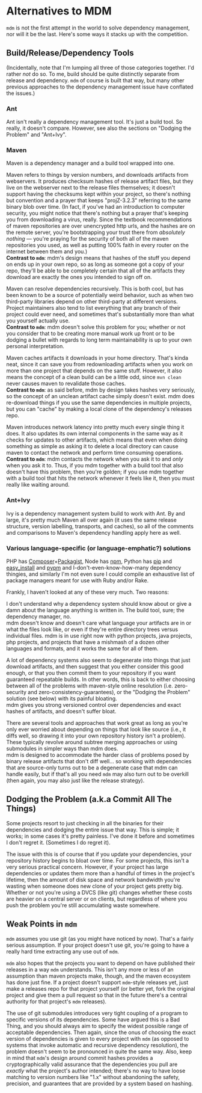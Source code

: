Alternatives to MDM
===================

```mdm``` is not the first attempt in the world to solve dependency management, nor will it be the last.
Here's some ways it stacks up with the competition.



Build/Release/Dependency Tools
------------------------------

(Incidentally, note that I'm lumping all three of those categories together.  I'd rather *not* do so.  To me, build should be quite distinctly separate from release and dependency.
```mdm``` of course is built that way, but many other previous approaches to the dependency management issue have conflated the issues.)


### Ant

Ant isn't really a dependency management tool.  It's just a build tool.  So really, it doesn't compare.  However, see also the sections on "Dodging the Problem" and "Ant+Ivy".


### Maven

Maven is a dependency manager and a build tool wrapped into one.

Maven refers to things by version numbers, and downloads artifacts from webservers.
It produces checksum hashes of release artifact files, but they live on the webserver next to the release files themselves; it doesn't support having the checksums kept within your project,
so there's nothing but convention and a prayer that keeps "projZ-3.2.3" referring to the same binary blob over time.
(In fact, if you've had an introduction to computer security, you might notice that there's nothing but a prayer that's keeping you from downloading a virus, really.
Since the textbook recommendations of maven repositories are over unencrypted http urls, and the hashes are on the remote server, you're bootstrapping your trust there from *absolutely nothing* &mdash; you're praying for the security of both all of the maven repositories you used, as well as putting 100% faith in every router on the internet between them and you.)  
**Contrast to ```mdm```**:
mdm's design means that hashes of the stuff you depend on ends up in your own repo, so as long as someone got a copy of your repo, they'll be able to be completely certain that all of the artifacts they download are exactly the ones you intended to sign off on.

Maven can resolve dependencies recursively.
This is both cool, but has been known to be a source of potentially weird behavior, such as when two third-party libraries depend on other third-party at different versions.
Project maintainers also tend to list everything that any branch of their project could ever need, and sometimes that's substantially more than what you yourself actually use.  
**Contrast to ```mdm```**:
mdm doesn't solve this problem for you; whether or not you consider that to be creating more manual work up front or to be dodging a bullet with regards to long term maintainability is up to your own personal interpretation.

Maven caches artifacts it downloads in your home directory.
That's kinda neat, since it can save you from redownloading artifacts when you work on more than one project that depends on the same stuff.
However, it also means the concept of a clean build can be a little odd, since ```mvn clean``` never causes maven to revalidate those caches.  
**Contrast to ```mdm```**:
as said before, mdm by design takes hashes very seriously, so the concept of an unclean artifact cache simply doesn't exist.
mdm does re-download things if you use the same dependencies in multiple projects, but you can "cache" by making a local clone of the dependency's releases repo.

Maven introduces network latency into pretty much every single thing it does.
It also updates its own internal components in the same way as it checks for updates to other artifacts,
which means that even when doing something as simple as asking it to delete a local directory can cause maven to contact the network and perform time consuming operations.  
**Contrast to ```mdm```**:
mdm contacts the network when you ask it to and *only* when you ask it to.
Thus, if you mdm together with a build tool that also doesn't have this problem, then you're golden;
if you use mdm together with a build tool that hits the network whenever it feels like it, then you must really like waiting around.


### Ant+Ivy

Ivy is a dependency management system build to work with Ant.
By and large, it's pretty much Maven all over again (it uses the same release structure, version labelling, transports, and caches),
so all of the comments and comparisons to Maven's dependency handling apply here as well.


### Various language-specific (or language-emphatic?) solutions

PHP has [Composer](http://getcomposer.org/)+[Packagist](http://packagist.org/),
Node has [npm](https://npmjs.org/),
Python has [pip](http://www.pip-installer.org) and [easy_install](http://packages.python.org/distribute/easy_install.html) and [pypm](http://code.activestate.com/pypm/) and I-don't-even-know-how-many dependency thingies,
and similarly I'm not even sure I could compile an exhaustive list of package managers meant for use with Ruby and/or Rake.

Frankly, I haven't looked at any of these very much.  Two reasons:

I don't understand why a dependency system should know about or give a damn about the language anything is written in.  The build tool, sure;  the dependency manager, no.  
mdm doesn't know and doesn't care what language your artifacts are in or what the files look like, or even if they're entire directory trees versus individual files.
mdm is in use right now with python projects, java projects, php projects, and projects that have a mishmash of a dozen other languages and formats, and it works the same for all of them.

A lot of dependency systems also seem to degenerate into things that just download artifacts,
and then suggest that you either consider this good enough,
or that you then commit them to your repository if you want guaranteed repeatable builds.
In other words, this is back to either choosing between all of the problems with maven-style online resolution (i.e. zero-security and zero-consistency-guarantees),
or the "Dodging the Problem" solution (see below) with its painful bloating.  
mdm gives you strong versioned control over dependencies and exact hashes of artifacts, and doesn't suffer bloat.

There are several tools and approaches that work great as long as you're only ever worried about depending on things that look like source (i.e., it diffs well, so drawing it into your own repository history isn't a problem).
These typically revolve around subtree merging approaches or using submodules in simpler ways than mdm does.  
mdm is designed to accommodate the harder class of problems posed by binary release artifacts that don't diff well... so working with dependencies that are source-only turns out to be a degenerate case that mdm can handle easily, but if that's all you need ```mdm``` may also turn out to be overkill (then again, you may also just like the release strategy).



Dodging the Problem (a.k.a Commit All The Things)
-------------------------------------------------

Some projects resort to just checking in all the binaries for their dependencies and dodging the entire issue that way.
This is simple; it works; in some cases it's pretty painless.  I've done it before and sometimes I don't regret it.  (Sometimes I do regret it).

The issue with this is of course that if you update your dependencies, your repository history begins to bloat over time.
For some projects, this isn't a very serious practical concern.
However, if your project has large dependencies or updates them more than a handful of times in the project's lifetime, then the amount of disk space and network bandwidth you're wasting when someone does new clone of your project gets pretty big.
Whether or not you're using a DVCS (like git) changes whether these costs are heavier on a central server or on clients, but regardless of where you push the problem you're still accumulating waste somewhere.



Weak Points in ```mdm```
------------------------

```mdm``` assumes you use git (as you might have noticed by now).  That's a fairly serious assumption.
If your project doesn't use git, you're going to have a really hard time extracting any use out of ```mdm```.

```mdm``` also hopes that the projects you want to depend on have published their releases in a way ```mdm``` understands.
This isn't any more or less of an assumption than maven projects make, though, and the maven ecosystem has done just fine.
If a project doesn't support ```mdm```-style releases yet, just make a releases repo for that project yourself (or better yet, fork the original project and give them a pull request so that in the future there's a central authority for that project's ```mdm``` releases).

The use of git submodules introduces very tight coupling of a program to specific versions of its dependencies.
Some have argued this is a Bad Thing, and you should always aim to specify the widest possible range of acceptable dependencies.
Then again, since the onus of choosing the exact version of dependencies is given to every project with ```mdm``` (as opposed to systems that invoke automatic and recursive dependency resolution),
 the problem doesn't seem to be pronounced in quite the same way.
Also, keep in mind that ```mdm```'s design around commit hashes provides a cryptographically valid assurance that the dependencies you pull are *exactly* what the project's author intended;
 there's no way to have loose matching to version numbers like "1.x" without abandoning the safety, precision, and guarantees that are provided by a system based on hashing.


